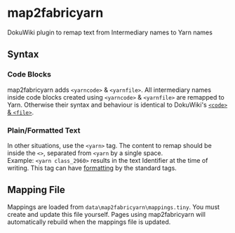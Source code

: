 # map2fabricyarn
DokuWiki plugin to remap text from Intermediary names to Yarn names

## Syntax
### Code Blocks
map2fabricyarn adds `<yarncode>` & `<yarnfile>`. 
All intermediary names inside code blocks created using `<yarncode>` & `<yarnfile>` are remapped to Yarn. 
Otherwise their syntax and behaviour is identical to DokuWiki's [`<code>` & `<file>`](https://www.dokuwiki.org/wiki:syntax#code_blocks).

### Plain/Formatted Text
In other situations, use the `<yarn>` tag. The content to remap should be inside the `<>`, separated from `<yarn` by a single space.  
Example: `<yarn class_2960>` results in the text Identifier at the time of writing. 
This tag can have [formatting](https://www.dokuwiki.org/wiki:syntax#basic_text_formatting) by the standard tags.

## Mapping File
Mappings are loaded from `data\map2fabricyarn\mappings.tiny`. You must create and update this file yourself. 
Pages using map2fabricyarn will automatically rebuild when the mappings file is updated.
